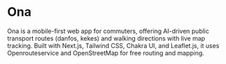 # Ona
Ona is a mobile-first web app for commuters, offering AI-driven public transport routes (danfos, kekes) and walking directions with live map tracking. Built with Next.js, Tailwind CSS, Chakra UI, and Leaflet.js, it uses Openrouteservice and OpenStreetMap for free routing and mapping.
